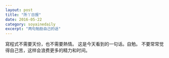 ```yaml
---
layout: post 
title: "所丫日报"
date: 2016-05-22
category: soyainedaily
excerpt: "两句勉励自己的话"
---
```


寫程式不需要天份，也不需要熱情。
这是今天看到的一句话。自勉。
不要常常觉得自己苦，这样会浪费更多的精力和时间。